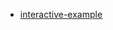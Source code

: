 - [interactive-example](https://dmail.github.io/project-structure/interactive-example/interactive-example.html)
